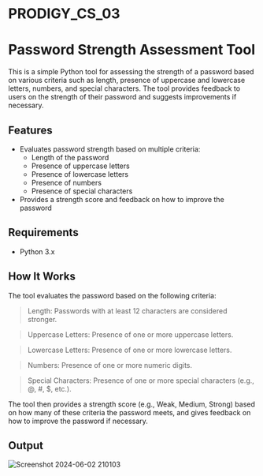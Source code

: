 # PRODIGY_CS_03
# Password Strength Assessment Tool

This is a simple Python tool for assessing the strength of a password based on various criteria such as length, presence of uppercase and lowercase letters, numbers, and special characters. The tool provides feedback to users on the strength of their password and suggests improvements if necessary.

## Features

- Evaluates password strength based on multiple criteria:
  - Length of the password
  - Presence of uppercase letters
  - Presence of lowercase letters
  - Presence of numbers
  - Presence of special characters
- Provides a strength score and feedback on how to improve the password

## Requirements

- Python 3.x

## How It Works
The tool evaluates the password based on the following criteria:

>Length: Passwords with at least 12 characters are considered stronger.

>Uppercase Letters: Presence of one or more uppercase letters.

>Lowercase Letters: Presence of one or more lowercase letters.

>Numbers: Presence of one or more numeric digits.

>Special Characters: Presence of one or more special characters (e.g., @, #, $, etc.).

The tool then provides a strength score (e.g., Weak, Medium, Strong) based on how many of these criteria the password meets, and gives feedback on how to improve the password if necessary.

## Output
![Screenshot 2024-06-02 210103](https://github.com/omaimajameel11/PRODIGY_CS_03/assets/167120544/db566aff-426d-4fa3-bd2f-cac543f1bd3b)
